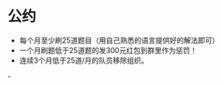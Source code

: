# 公约
- 每个月至少刷25道题目（用自己熟悉的语言提供好的解法即可）
- 一个月刷题低于25道题的发300元红包到群里作为惩罚！
- 连续3个月低于25道/月的队员移除组织。

-[](problems/122.best-time-to-buy-and-sell-stock-ii.md)